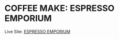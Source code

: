 # COFFEE MAKE: ESPRESSO EMPORIUM

Live Site: [ESPRESSO EMPORIUM](https://react-ph-practice-coffee-store-espresso-emporium-spa.surge.sh/)
